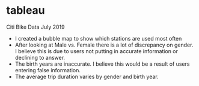 # tableau

Citi Bike Data July 2019
- I created a bubble map to show which stations are used most often
- After looking at Male vs. Female there is a lot of discrepancy on gender. I believe this is due to users not putting in accurate information or declining to answer.
- The birth years are inaccurate. I believe this would be a result of users entering false information.
- The average trip duration varies by gender and birth year.
